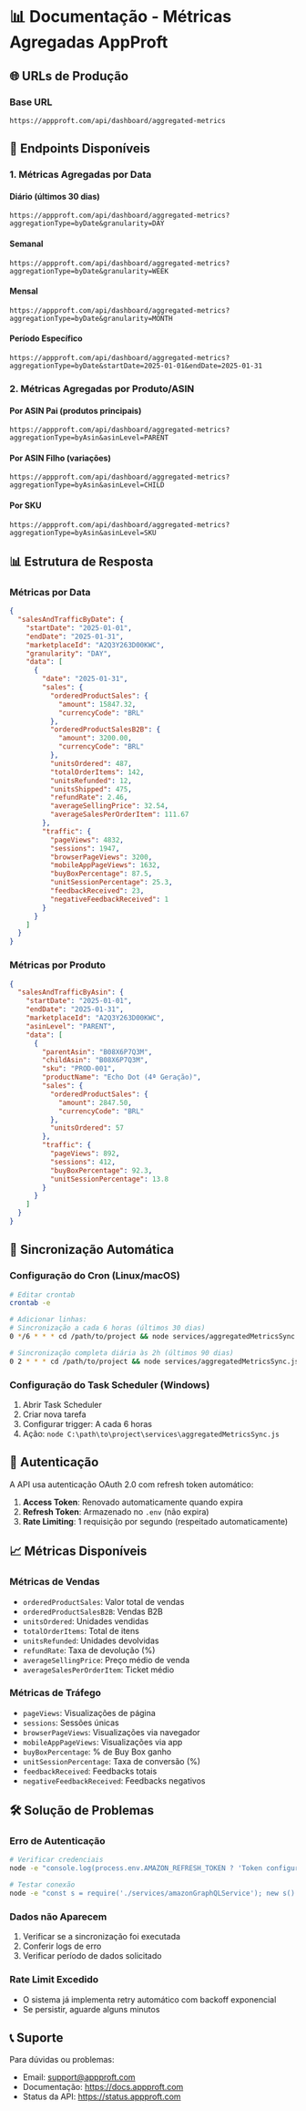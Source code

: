 # 📊 Documentação - Métricas Agregadas AppProft

## 🌐 URLs de Produção

### Base URL
```
https://appproft.com/api/dashboard/aggregated-metrics
```

## 📍 Endpoints Disponíveis

### 1. Métricas Agregadas por Data

#### Diário (últimos 30 dias)
```
https://appproft.com/api/dashboard/aggregated-metrics?aggregationType=byDate&granularity=DAY
```

#### Semanal
```
https://appproft.com/api/dashboard/aggregated-metrics?aggregationType=byDate&granularity=WEEK
```

#### Mensal
```
https://appproft.com/api/dashboard/aggregated-metrics?aggregationType=byDate&granularity=MONTH
```

#### Período Específico
```
https://appproft.com/api/dashboard/aggregated-metrics?aggregationType=byDate&startDate=2025-01-01&endDate=2025-01-31
```

### 2. Métricas Agregadas por Produto/ASIN

#### Por ASIN Pai (produtos principais)
```
https://appproft.com/api/dashboard/aggregated-metrics?aggregationType=byAsin&asinLevel=PARENT
```

#### Por ASIN Filho (variações)
```
https://appproft.com/api/dashboard/aggregated-metrics?aggregationType=byAsin&asinLevel=CHILD
```

#### Por SKU
```
https://appproft.com/api/dashboard/aggregated-metrics?aggregationType=byAsin&asinLevel=SKU
```

## 📊 Estrutura de Resposta

### Métricas por Data
```json
{
  "salesAndTrafficByDate": {
    "startDate": "2025-01-01",
    "endDate": "2025-01-31",
    "marketplaceId": "A2Q3Y263D00KWC",
    "granularity": "DAY",
    "data": [
      {
        "date": "2025-01-31",
        "sales": {
          "orderedProductSales": {
            "amount": 15847.32,
            "currencyCode": "BRL"
          },
          "orderedProductSalesB2B": {
            "amount": 3200.00,
            "currencyCode": "BRL"
          },
          "unitsOrdered": 487,
          "totalOrderItems": 142,
          "unitsRefunded": 12,
          "unitsShipped": 475,
          "refundRate": 2.46,
          "averageSellingPrice": 32.54,
          "averageSalesPerOrderItem": 111.67
        },
        "traffic": {
          "pageViews": 4832,
          "sessions": 1947,
          "browserPageViews": 3200,
          "mobileAppPageViews": 1632,
          "buyBoxPercentage": 87.5,
          "unitSessionPercentage": 25.3,
          "feedbackReceived": 23,
          "negativeFeedbackReceived": 1
        }
      }
    ]
  }
}
```

### Métricas por Produto
```json
{
  "salesAndTrafficByAsin": {
    "startDate": "2025-01-01",
    "endDate": "2025-01-31",
    "marketplaceId": "A2Q3Y263D00KWC",
    "asinLevel": "PARENT",
    "data": [
      {
        "parentAsin": "B08X6P7Q3M",
        "childAsin": "B08X6P7Q3M",
        "sku": "PROD-001",
        "productName": "Echo Dot (4ª Geração)",
        "sales": {
          "orderedProductSales": {
            "amount": 2847.50,
            "currencyCode": "BRL"
          },
          "unitsOrdered": 57
        },
        "traffic": {
          "pageViews": 892,
          "sessions": 412,
          "buyBoxPercentage": 92.3,
          "unitSessionPercentage": 13.8
        }
      }
    ]
  }
}
```

## 🔄 Sincronização Automática

### Configuração do Cron (Linux/macOS)
```bash
# Editar crontab
crontab -e

# Adicionar linhas:
# Sincronização a cada 6 horas (últimos 30 dias)
0 */6 * * * cd /path/to/project && node services/aggregatedMetricsSync.js

# Sincronização completa diária às 2h (últimos 90 dias)
0 2 * * * cd /path/to/project && node services/aggregatedMetricsSync.js --full
```

### Configuração do Task Scheduler (Windows)
1. Abrir Task Scheduler
2. Criar nova tarefa
3. Configurar trigger: A cada 6 horas
4. Ação: `node C:\path\to\project\services\aggregatedMetricsSync.js`

## 🔐 Autenticação

A API usa autenticação OAuth 2.0 com refresh token automático:

1. **Access Token**: Renovado automaticamente quando expira
2. **Refresh Token**: Armazenado no `.env` (não expira)
3. **Rate Limiting**: 1 requisição por segundo (respeitado automaticamente)

## 📈 Métricas Disponíveis

### Métricas de Vendas
- `orderedProductSales`: Valor total de vendas
- `orderedProductSalesB2B`: Vendas B2B
- `unitsOrdered`: Unidades vendidas
- `totalOrderItems`: Total de itens
- `unitsRefunded`: Unidades devolvidas
- `refundRate`: Taxa de devolução (%)
- `averageSellingPrice`: Preço médio de venda
- `averageSalesPerOrderItem`: Ticket médio

### Métricas de Tráfego
- `pageViews`: Visualizações de página
- `sessions`: Sessões únicas
- `browserPageViews`: Visualizações via navegador
- `mobileAppPageViews`: Visualizações via app
- `buyBoxPercentage`: % de Buy Box ganho
- `unitSessionPercentage`: Taxa de conversão (%)
- `feedbackReceived`: Feedbacks totais
- `negativeFeedbackReceived`: Feedbacks negativos

## 🛠️ Solução de Problemas

### Erro de Autenticação
```bash
# Verificar credenciais
node -e "console.log(process.env.AMAZON_REFRESH_TOKEN ? 'Token configurado' : 'Token faltando')"

# Testar conexão
node -e "const s = require('./services/amazonGraphQLService'); new s().testConnection()"
```

### Dados não Aparecem
1. Verificar se a sincronização foi executada
2. Conferir logs de erro
3. Verificar período de dados solicitado

### Rate Limit Excedido
- O sistema já implementa retry automático com backoff exponencial
- Se persistir, aguarde alguns minutos

## 📞 Suporte

Para dúvidas ou problemas:
- Email: support@appproft.com
- Documentação: https://docs.appproft.com
- Status da API: https://status.appproft.com